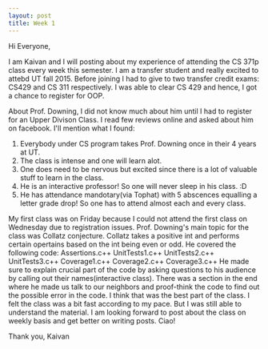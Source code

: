 ```yaml
---
layout: post
title: Week 1
---
```


Hi Everyone,

I am Kaivan and I will posting about my experience of attending the CS 371p class every week this semester. I am a transfer student and really excited to attebd UT fall 2015. Before joining I had to give to two transfer credit exams: CS429 and CS 311 respectively. I was able to clear CS 429 and hence, I got a chance to register for OOP.

About Prof. Downing, I did not know much about him until I had to register for an Upper Divison Class. I read few reviews online and asked about him on facebook. I'll mention what I found:
1. Everybody under CS program takes Prof. Downing once in their 4 years at UT.
2. The class is intense and one will learn alot.
3. One does need to be nervous but excited since there is a lot of valuable stuff to learn in the class.
4. He is an interactive professor! So one will never sleep in his class. :D
5. He has attendance mandotary(via Tophat) with 5 abscences equalling a letter grade drop! So one has to attend almost each and every class.

My first class was on Friday because I could not attend the first class on Wednesday due to registration issues. Prof. Downing's main topic for the class was Collatz conjecture. Collatz takes a positive int and performs certain opertains based on the int being even or odd.
He covered the following code:
Assertions.c++
UnitTests1.c++
UnitTests2.c++
UnitTests3.c++
Coverage1.c++
Coverage2.c++
Coverage3.c++
He made sure to explain crucial part of the code by asking questions to his audience by calling out their names(interactive class). There was a section in the end where he made us talk to our neighbors and proof-think the code to find out the possible error in the code. I think that was the best part of the class. I felt the class was a bit fast according to my pace. But I was still able to understand the material. I am looking forward to post about the class on weekly basis and get better on writing posts. Ciao!

Thank you,
Kaivan
